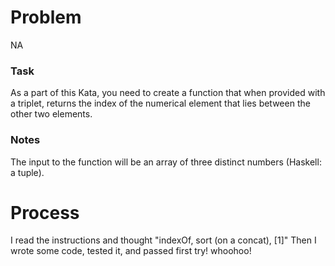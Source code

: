 # Problem
NA

### Task
As a part of this Kata, you need to create a function that when provided with a triplet, returns the index of the numerical element that lies between the other two elements.

### Notes
The input to the function will be an array of three distinct numbers (Haskell: a tuple).

# Process
I read the instructions and thought "indexOf, sort (on a concat), [1]" Then I wrote some code, tested it, and passed first try! whoohoo!